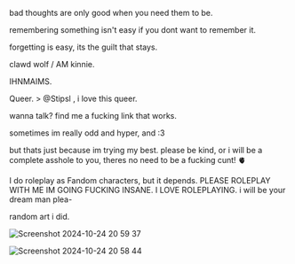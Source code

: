 bad thoughts are only good when you need them to be.



remembering something isn't easy if you dont want to remember it.



forgetting is easy, its the guilt that stays.



clawd wolf / AM kinnie.


IHNMAIMS.




Queer. > @Stipsl , i love this queer. 


wanna talk? find me a fucking link that works.


sometimes im really odd and hyper, and :3


but thats just because im trying my best. please be kind, or i will be a complete asshole to you, theres no need to be a fucking cunt! 🫀


I do roleplay as Fandom characters, but it depends. PLEASE ROLEPLAY WITH ME IM GOING FUCKING INSANE. I LOVE ROLEPLAYING. i will be your dream man plea-



random art i did.



![Screenshot 2024-10-24 20 59 37](https://github.com/user-attachments/assets/b273b1e4-fc27-4f71-afe5-034855e253eb)




![Screenshot 2024-10-24 20 58 44](https://github.com/user-attachments/assets/0e3ebf9f-d290-4be1-8a66-779f5c9e32a0)

